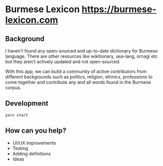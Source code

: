 # Burmese Lexicon https://burmese-lexicon.com

## Background

I haven't found any open-sourced and up-to-date dictionary for Burmese language.
There are other resources like wikitionary, sea-lang, ornagi etc but they aren't actively updated and not open-sourced.

With this app, we can build a community of active contributors from different backgrounds
such as politics, religion, ethnics, professions to come together and contribute any and all words found in the Burmese corpus.


## Development

```
yarn start
```

## How can you help?
* UI/UX improvements
* Testing
* Adding definitions
* Ideas
